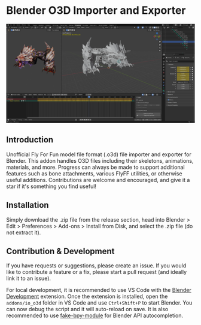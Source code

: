 # Blender O3D Importer and Exporter

![1758865747972](image/README/1758865747972.png "Preview")

## Introduction

Unofficial Fly For Fun model file format (.o3d) file importer and exporter for Blender. This addon handles O3D files including their skeletons, animations, materials, and more. Progress can always be made to support additional features such as bone attachments, various FlyFF utilities, or otherwise useful additions. Contributions are welcome and encouraged, and give it a star if it's something you find useful!

## Installation

Simply download the .zip file from the release section, head into Blender > Edit > Preferences > Add-ons > Install from Disk, and select the .zip file (do not extract it).

## Contribution & Development

If you have requests or suggestions, please create an issue. If you would like to contribute a feature or a fix, please start a pull request (and ideally link it to an issue).

For local development, it is recommended to use VS Code with the [Blender Development](https://marketplace.visualstudio.com/items?itemName=JacquesLucke.blender-development) extension. Once the extension is installed, open the `addons/io_o3d` folder in VS Code and use `Ctrl+Shift+P` to start Blender. You can now debug the script and it will auto-reload on save. It is also recommended to use [fake-bpy-module](https://github.com/nutti/fake-bpy-module) for Blender API autocompletion.
